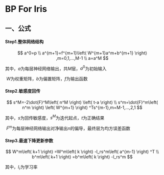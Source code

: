 # BP For Iris

## 一、公式

#### Step1.整体网络结构

$$
a^0=p
\\
a^{m+1}=f^{m+1}\left( W^{m+1}a^m+b^{m+1} \right) ,m=0,1,...,M-1
\\
a=a^M
$$

其中，$a$为每层神经网络输出，共$M$层，$a^0$为初始输入

​           $W$为权重矩阵，$b$为偏置矩阵，$f$为输出函数

#### Step2.敏感度回传

$$
s^M=-2\dot{F}^M\left( n^M \right) \left( t-a \right) 
\\
s^m=\dot{F}^m\left( n^m \right) \left( W^{m+1} \right) ^Ts^{m-1},m=M-1,...,2,1
$$

其中，$s$为回传敏感度，$s^M$为迭代起点，$t$为正确结果

​           $\dot{F}^m$为每层神经网络输出对净输出$n$的偏导，最终层为均方误差函数

#### Step3.最速下降更新参数

$$
W^m\left( k+1 \right) =W^m\left( k \right) -l_rs^m\left( a^{m-1} \right) ^T
\\
b^m\left( k+1 \right) =b^m\left( k \right) -l_rs^m
$$

其中，$l_r$为学习率

